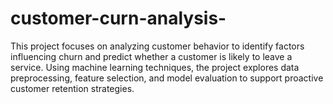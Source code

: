 # customer-curn-analysis-
This project focuses on analyzing customer behavior to identify factors influencing churn and predict whether a customer is likely to leave a service. Using machine learning techniques, the project explores data preprocessing, feature selection, and model evaluation to support proactive customer retention strategies.
